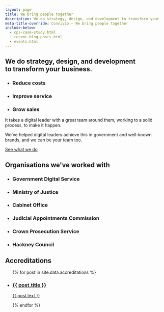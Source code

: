 ```yaml
---
layout: page
title: We bring people together
description: We do strategy, design, and development to transform your business. Reduce costs. Improve service. Grow sales.
meta-title-override: Convivio — We bring people together
include-below:
  - cps-case-study.html
  - recent-blog-posts.html
  - events.html
---
```



<h2 class="sub-heading sub-heading--centered">We do strategy, design, and development<br class="full-width-only" />  to transform your business.</h2>

<ul class="icon-list">
  <li class="icon-list__icon icon-list__icon--calculate">
    <h3 class="icon-list__title">Reduce costs</h3>
  </li>
  <li class="icon-list__icon icon-list__icon--rosette">
    <h3 class="icon-list__title">Improve service</h3>
  </li>
  <li class="icon-list__icon icon-list__icon--chart">
    <h3 class="icon-list__title">Grow sales</h3>
  </li>
</ul>

<p class="intro-copy">It takes a digital leader with a great team around them, working to a solid process, to make it happen.</p>

<p class="intro-copy">We’ve helped digital leaders achieve this in government and well-known brands, and we can be your team too.</p>

<a class="button button--primary button--spacing-top button--spacing-bottom" href="/what-we-do">See what we do</a>

<h2 class="sub-heading sub-heading--centered icon-list--massive-top-spacing">Organisations we've worked with</h2>

<ul class="icon-list icon-list--narrow-half icon-list--hide-titles">
  <li class="icon-list__icon icon-list__icon--government-digital-service">
    <h3 class="icon-list__title">Government Digital Service</h3>
  </li>
  <li class="icon-list__icon icon-list__icon--moj">
    <h3 class="icon-list__title">Ministry of Justice</h3>
  </li>
  <li class="icon-list__icon icon-list__icon--cabinet-office">
  <h3 class="icon-list__title">Cabinet Office</h3>
  </li>
</ul>

<ul class="icon-list icon-list--narrow-half icon-list--hide-titles">
  <li class="icon-list__icon icon-list__icon--jac">
    <h3 class="icon-list__title">Judicial Appointments Commission</h3>
  </li>
  <li class="icon-list__icon icon-list__icon--cps">
    <h3 class="icon-list__title">Crown Prosecution Service</h3>
  </li>
  <li class="icon-list__icon icon-list__icon--hackney">
    <h3 class="icon-list__title">Hackney Council</h3>
  </li>
</ul>

<h2 class="sub-heading sub-heading--centered icon-list--massive-top-spacing">Accreditations</h2>
 <ul class="image-list image-list--contain-image image-list--hide-titles">
  {% for post in site.data.accreditations %}
    <li class="image-list__item">
    <a class="image-list__link" target="_blank" rel="noopener" href="{{ post.url }}">
      <div class="image-list__image" style="background-image: url({{ post.img }})"></div>
      <h3 class="image-list__title">{{ post.title }}</h3>
      <p class="image-list__text">
        {{ post.text }}
      </p>
      </a>
    </li>
  {% endfor %}
</ul>
